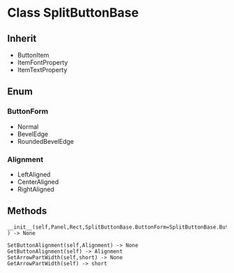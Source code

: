 # Class SplitButtonBase

## Inherit

* ButtonItem
* ItemFontProperty
* ItemTextProperty

## Enum

### ButtonForm

* Normal
* BevelEdge
* RoundedBevelEdge

### Alignment

* LeftAligned
* CenterAligned
* RightAligned

## Methods
```
__init__(self,Panel,Rect,SplitButtonBase.ButtonForm=SplitButtonBase.ButtonForm.Normal
) -> None

SetButtonAlignment(self,Alignment) -> None
GetButtonAlignment(self) -> Alignment
SetArrowPartWidth(self,short) -> None
GetArrowPartWidth(self) -> short
```

